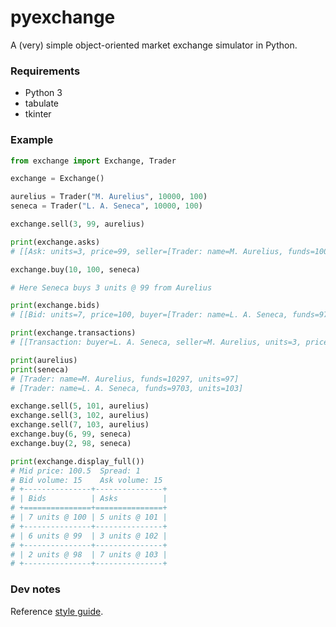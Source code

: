 # pyexchange
A (very) simple object-oriented market exchange simulator in Python.

### Requirements

* Python 3
* tabulate
* tkinter

### Example

```python
from exchange import Exchange, Trader

exchange = Exchange()

aurelius = Trader("M. Aurelius", 10000, 100)
seneca = Trader("L. A. Seneca", 10000, 100)

exchange.sell(3, 99, aurelius)

print(exchange.asks)
# [[Ask: units=3, price=99, seller=[Trader: name=M. Aurelius, funds=10000, units=100]]]

exchange.buy(10, 100, seneca)

# Here Seneca buys 3 units @ 99 from Aurelius

print(exchange.bids)
# [[Bid: units=7, price=100, buyer=[Trader: name=L. A. Seneca, funds=9703, units=103]]]

print(exchange.transactions)
# [[Transaction: buyer=L. A. Seneca, seller=M. Aurelius, units=3, price=99]]

print(aurelius)
print(seneca)
# [Trader: name=M. Aurelius, funds=10297, units=97]
# [Trader: name=L. A. Seneca, funds=9703, units=103]

exchange.sell(5, 101, aurelius)
exchange.sell(3, 102, aurelius)
exchange.sell(7, 103, aurelius)
exchange.buy(6, 99, seneca)
exchange.buy(2, 98, seneca)

print(exchange.display_full())
# Mid price: 100.5  Spread: 1
# Bid volume: 15    Ask volume: 15
# +---------------+---------------+
# | Bids          | Asks          |
# +===============+===============+
# | 7 units @ 100 | 5 units @ 101 |
# +---------------+---------------+
# | 6 units @ 99  | 3 units @ 102 |
# +---------------+---------------+
# | 2 units @ 98  | 7 units @ 103 |
# +---------------+---------------+
```

### Dev notes

Reference [style guide](https://gist.github.com/sloria/7001839).